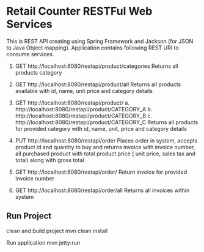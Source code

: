 # Retail Counter RESTFul Web Services

This is REST API creating using Spring Framework and Jackson (for JSON to Java Object mapping). Application contains following REST URI to consume services.

1. GET http://localhost:8080/restapi/product/categories
   Returns all products category

2. GET http://localhost:8080/restapi/product/all
   Returns all products available with id, name, unit price and category details
   
3. GET http://localhost:8080/restapi/product/<Product Category>
	a. http://localhost:8080/restapi/product/CATEGORY_A
	b. http://localhost:8080/restapi/product/CATEGORY_B
	c. http://localhost:8080/restapi/product/CATEGORY_C
	Returns all products for provided category with id, name, unit, price and category details
	
4. PUT http://localhost:8080/restapi/order
   Places order in system, accepts product id and quantity to buy and returns invoice with invoice number, all purchased product with total product price ( unit price, sales tax and total) along with gross total
   
5. GET http://localhost:8080/restapi/order/<invoice number>
   Return invoice for provided invoice number
   
6. GET http://localhost:8080/restapi/order/all
   Returns all invoices within system
   
 
## Run Project 
clean and build project
  mvn clean install
  
Run application 
  mvn jetty:run